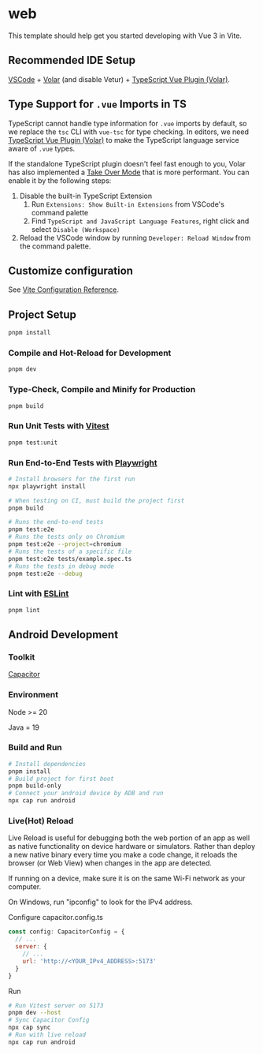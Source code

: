 # web

This template should help get you started developing with Vue 3 in Vite.

## Recommended IDE Setup

[VSCode](https://code.visualstudio.com/) + [Volar](https://marketplace.visualstudio.com/items?itemName=Vue.volar) (and
disable
Vetur) + [TypeScript Vue Plugin (Volar)](https://marketplace.visualstudio.com/items?itemName=Vue.vscode-typescript-vue-plugin).

## Type Support for `.vue` Imports in TS

TypeScript cannot handle type information for `.vue` imports by default, so we replace the `tsc` CLI with `vue-tsc` for
type checking. In editors, we
need [TypeScript Vue Plugin (Volar)](https://marketplace.visualstudio.com/items?itemName=Vue.vscode-typescript-vue-plugin)
to make the TypeScript language service aware of `.vue` types.

If the standalone TypeScript plugin doesn't feel fast enough to you, Volar has also implemented
a [Take Over Mode](https://github.com/johnsoncodehk/volar/discussions/471#discussioncomment-1361669) that is more
performant. You can enable it by the following steps:

1. Disable the built-in TypeScript Extension
    1) Run `Extensions: Show Built-in Extensions` from VSCode's command palette
    2) Find `TypeScript and JavaScript Language Features`, right click and select `Disable (Workspace)`
2. Reload the VSCode window by running `Developer: Reload Window` from the command palette.

## Customize configuration

See [Vite Configuration Reference](https://vitejs.dev/config/).

## Project Setup

```sh
pnpm install
```

### Compile and Hot-Reload for Development

```sh
pnpm dev
```

### Type-Check, Compile and Minify for Production

```sh
pnpm build
```

### Run Unit Tests with [Vitest](https://vitest.dev/)

```sh
pnpm test:unit
```

### Run End-to-End Tests with [Playwright](https://playwright.dev)

```sh
# Install browsers for the first run
npx playwright install

# When testing on CI, must build the project first
pnpm build

# Runs the end-to-end tests
pnpm test:e2e
# Runs the tests only on Chromium
pnpm test:e2e --project=chromium
# Runs the tests of a specific file
pnpm test:e2e tests/example.spec.ts
# Runs the tests in debug mode
pnpm test:e2e --debug
```

### Lint with [ESLint](https://eslint.org/)

```sh
pnpm lint
```

## Android Development

### Toolkit
[Capacitor](https://capacitorjs.com/solution/vue)

### Environment

Node >= 20

Java = 19

### Build and Run

```sh
# Install dependencies
pnpm install
# Build project for first boot
pnpm build-only
# Connect your android device by ADB and run
npx cap run android
```

### Live(Hot) Reload

Live Reload is useful for debugging both the web portion of an app as well as native functionality on device hardware or
simulators. Rather than deploy a new native binary every time you make a code change, it reloads the browser (or Web
View) when changes in the app are detected.

If running on a device, make sure it is on the same Wi-Fi network as your computer.

On Windows, run "ipconfig" to look for the IPv4 address.

Configure capacitor.config.ts

```js
const config: CapacitorConfig = {
  // ...
  server: {
    // ...
    url: 'http://<YOUR_IPv4_ADDRESS>:5173'
  }
}
```

Run

```sh
# Run Vitest server on 5173
pnpm dev --host
# Sync Capacitor Config
npx cap sync
# Run with live reload
npx cap run android
```